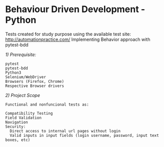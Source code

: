 # Behaviour Driven Development - Python

Tests created for study purpose using the available test site: http://automationpractice.com/
Implementing Behavior approach with pytest-bdd

 *1) Prerequisite:*
   
    pytest
    pytest-bdd
    Python3
    Selenium/WebDriver
    Browsers (Firefox, Chrome)
    Respective Browser drivers
 
 *2) Project Scope*
 
    Functional and nonfuncional tests as:
    
    Compatibility Testing
    Field Validation
    Navigation
    Security: 
      Direct access to internal url pages without login
      Valid inputs in input fields (login username, password, input text boxes, etc)
